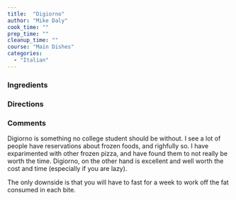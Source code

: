 ```yaml
---
title:  "Digiorno"
author: "Mike Daly"
cook_time: ""
prep_time: ""
cleanup_time: ""
course: "Main Dishes"
categories: 
  - "Italian"
---
```

### Ingredients


### Directions


### Comments

Digiorno is something no college student should be without. I see a lot of people have reservations about frozen foods, and righfully so. I have exparimented with other frozen pizza, and have found them to not really be worth the time. Digiorno, on the other hand is excellent and well worth the cost and time (especially if you are lazy).

 The only downside is that you will have to fast for a week to work off the fat consumed in each bite.